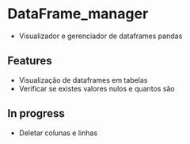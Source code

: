 # DataFrame_manager

- Visualizador e gerenciador de dataframes pandas

## Features

- Visualização de dataframes em tabelas
- Verificar se existes valores nulos e quantos são

## In progress

- Deletar colunas e linhas
